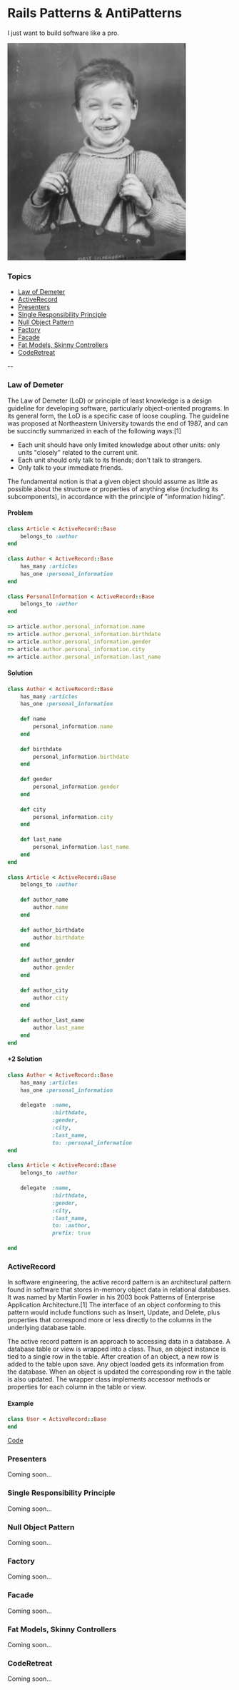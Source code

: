 # Rails Patterns & AntiPatterns

I just want to build software like a pro.

![Suspenders](suspenders.png)

### Topics

* [Law of Demeter](#law-of-demeter)
* [ActiveRecord](#activerecord)
* [Presenters](#presenters)
* [Single Responsibility Principle](#single-responsibility-principle)
* [Null Object Pattern](#null-object-pattern)
* [Factory](#factory)
* [Facade](#facade)
* [Fat Models, Skinny Controllers](#fat-models-skinny-controllers)
* [CodeRetreat](#coderetreat)

--

### Law of Demeter

The Law of Demeter (LoD) or principle of least knowledge is a design guideline for developing software, particularly object-oriented programs. In its general form, the LoD is a specific case of loose coupling. The guideline was proposed at Northeastern University towards the end of 1987, and can be succinctly summarized in each of the following ways:[1]

* Each unit should have only limited knowledge about other units: only units "closely" related to the current unit.
* Each unit should only talk to its friends; don't talk to strangers.
* Only talk to your immediate friends.

The fundamental notion is that a given object should assume as little as possible about the structure or properties of anything else (including its subcomponents), in accordance with the principle of "information hiding".

#### Problem

```ruby
class Article < ActiveRecord::Base
	belongs_to :author
end

class Author < ActiveRecord::Base
	has_many :articles
	has_one :personal_information
end

class PersonalInformation < ActiveRecord::Base
	belongs_to :author
end

=> article.author.personal_information.name
=> article.author.personal_information.birthdate
=> article.author.personal_information.gender
=> article.author.personal_information.city
=> article.author.personal_information.last_name
```

#### Solution

```ruby
class Author < ActiveRecord::Base
	has_many :articles
	has_one :personal_information
	
	def name
		personal_information.name
	end
	
	def birthdate
		personal_information.birthdate
	end
	
	def gender
		personal_information.gender
	end
	
	def city
		personal_information.city
	end
	
	def last_name
		personal_information.last_name
	end
end

class Article < ActiveRecord::Base
	belongs_to :author
	
	def author_name
		author.name
	end
	
	def author_birthdate
		author.birthdate
	end
	
	def author_gender
		author.gender
	end
	
	def author_city
		author.city
	end
	
	def author_last_name
		author.last_name
	end
end
```

#### +2 Solution

```ruby
class Author < ActiveRecord::Base
	has_many :articles
	has_one :personal_information
	
	delegate  :name,
	          :birthdate,
	          :gender,
	          :city,
	          :last_name,
	          to: :personal_information
end

class Article < ActiveRecord::Base
	belongs_to :author
	
	delegate  :name,
	          :birthdate,
	          :gender,
	          :city,
	          :last_name,
	          to: :author,
	          prefix: true

end
```

### ActiveRecord

In software engineering, the active record pattern is an architectural pattern found in software that stores in-memory object data in relational databases. It was named by Martin Fowler in his 2003 book Patterns of Enterprise Application Architecture.[1] The interface of an object conforming to this pattern would include functions such as Insert, Update, and Delete, plus properties that correspond more or less directly to the columns in the underlying database table.

The active record pattern is an approach to accessing data in a database. A database table or view is wrapped into a class. Thus, an object instance is tied to a single row in the table. After creation of an object, a new row is added to the table upon save. Any object loaded gets its information from the database. When an object is updated the corresponding row in the table is also updated. The wrapper class implements accessor methods or properties for each column in the table or view.

#### Example

```ruby
class User < ActiveRecord::Base
end
```

[Code](active_record)

### Presenters
Coming soon...

### Single Responsibility Principle
Coming soon...

### Null Object Pattern
Coming soon...

### Factory
Coming soon...

### Facade
Coming soon...

### Fat Models, Skinny Controllers
Coming soon...

### CodeRetreat
Coming soon...
